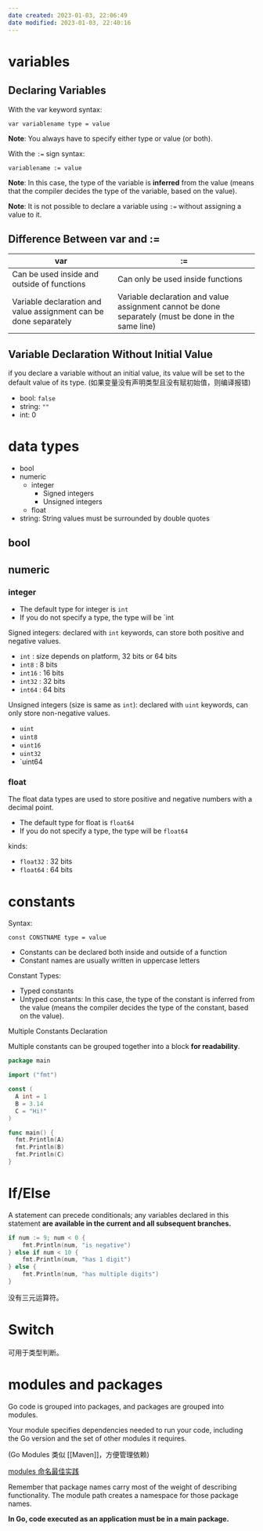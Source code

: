 ```yaml
---
date created: 2023-01-03, 22:06:49
date modified: 2023-01-03, 22:40:16
---
```


# variables

## Declaring Variables

With the var keyword syntax:

`var variablename type = value`

**Note**: You always have to specify either type or value (or both).

With the `:=` sign syntax:

`variablename := value`

**Note**: In this case, the type of the variable is **inferred** from the value (means that the compiler decides the type of the variable, based on the value).

**Note**: It is not possible to declare a variable using `:=` without assigning a value to it.

## Difference Between var and :=

| var                                                              | :=                                |
| ---------------------------------------------------------------- | --------------------------------- |
| Can be used inside and outside of functions                      | Can only be used inside functions |
| Variable declaration and value assignment can be done separately | Variable declaration and value assignment cannot be done separately (must be done in the same line)                                  |

## Variable Declaration Without Initial Value

if you declare a variable without an initial value, its value will be set to the default value of its type. (如果变量没有声明类型且没有赋初始值，则编译报错)

- bool: `false`
- string: `""`
- int: 0

# data types

- bool
- numeric
    - integer
        - Signed integers
        - Unsigned integers
    - float
- string: String values must be surrounded by double quotes

## bool

## numeric

### integer

- The default type for integer is `int`
- If you do not specify a type, the type will be `int

Signed integers: declared with `int` keywords, can store both positive and negative values.

- `int` : size depends on platform, 32 bits or 64 bits
- `int8` : 8 bits
- `int16` : 16 bits
- `int32` : 32 bits
- `int64` : 64 bits

Unsigned integers (size is same as `int`): declared with `uint` keywords, can only store non-negative values.

- `uint`
- `uint8`
- `uint16`
- `uint32`
- `uint64

### float

The float data types are used to store positive and negative numbers with a decimal point.

- The default type for float is `float64`
- If you do not specify a type, the type will be `float64`

kinds:

- `float32` : 32 bits
- `float64` : 64 bits

# constants

Syntax:

`const CONSTNAME type = value`

- Constants can be declared both inside and outside of a function
- Constant names are usually written in uppercase letters

Constant Types:

- Typed constants
- Untyped constants: In this case, the type of the constant is inferred from the value (means the compiler decides the type of the constant, based on the value).

Multiple Constants Declaration

Multiple constants can be grouped together into a block **for readability**.

```go
package main

import ("fmt")

const (
  A int = 1
  B = 3.14
  C = "Hi!"
)

func main() {
  fmt.Println(A)
  fmt.Println(B)
  fmt.Println(C)
}
```

# If/Else

A statement can precede conditionals; any variables declared in this statement **are available in the current and all subsequent branches.**

```go
if num := 9; num < 0 {
    fmt.Println(num, "is negative")
} else if num < 10 {
    fmt.Println(num, "has 1 digit")
} else {
    fmt.Println(num, "has multiple digits")
}
```

没有三元运算符。

# Switch

可用于类型判断。

# modules and packages

Go code is grouped into packages, and packages are grouped into modules. 

Your module specifies dependencies needed to run your code, including the Go version and the set of other modules it requires.

(Go Modules 类似 [[Maven]]，方便管理依赖)

[modules 命名最佳实践](https://go.dev/doc/modules/managing-dependencies#naming_module)

Remember that package names carry most of the weight of describing functionality. The module path creates a namespace for those package names.

**In Go, code executed as an application must be in a main package.**

